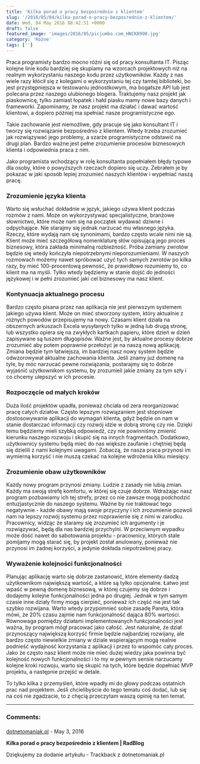 ```yaml
---
title: 'Kilka porad o pracy bezpośrednio z klientem'
slug: '/2016/05/04/kilka-porad-o-pracy-bezposrednio-z-klientem/'
date: Wed, 04 May 2016 08:42:51 +0000
draft: false
featured_image: 'images/2016/05/picjumbo.com_HNCK8990.jpg'
category: 'Różne'
tags: ['']
---
```


Praca programisty bardzo mocno różni się od pracy konsultanta IT. Pisząc kolejne linie kodu bardziej się skupiamy na wzorcach projektowych niż na realnym wykorzystaniu naszego kodu przez użytkowników. Każdy z nas wiele razy kłócił się z kolegami o wykorzystaniu tej czy tamtej biblioteki, bo jest przystępniejsza w testowaniu jednostkowym, ma bogatsze API lub jest polecana przez naszego ulubionego blogera. Traktujemy nasz projekt jak piaskownicę, tylko zamiast łopatek i hałd piasku mamy nowe bazy danych i frameworki. Zapominamy, że nasz projekt ma działać i dawać wartość klientowi, a dopiero później ma spełniać nasze programistyczne ego.

Takie zachowanie jest niemożliwe, gdy pracuje się jako konsultant IT i tworzy się rozwiązanie bezpośrednio z klientem. Wtedy trzeba zrozumieć jak rozwiązywać jego problemy, a szarże programistyczne odstawić na drugi plan. Bardzo ważne jest pełne zrozumienie procesów biznesowych klienta i odpowiednia praca z nim.

Jako programista wchodzący w rolę konsultanta popełniałem błędy typowe dla osoby, które o powyższych rzeczach dopiero się uczy. Zebrałem je by pokazać w jaki sposób lepiej zrozumieć naszych klientów i wypełniać naszą pracę.

### Zrozumienie języka klienta

Warto się wsłuchać dokładnie w język, jakiego używa klient podczas rozmów z nami. Może on wykorzystywać specjalistyczne, branżowe słownictwo, które może nam się na początek wydawać dziwne i odpychające. Nie starajmy się jednak narzucać mu własnego języka. Rzeczy, które wydają nam się synonimami, bardzo często wcale nimi nie są. Klient może mieć szczegółową nomenklaturę słów opisującą jego proces biznesowy, która zakłada minimalną rozbieżność. Próba zamiany zwrotów będzie się wtedy kończyła niepotrzebnymi nieporozumieniami. W naszych rozmowach możemy nawet spróbować użyć tych samych zwrotów po kilka razy, by mieć 100-procentową pewność, że prawidłowo rozumiemy to, co klient ma na myśli. Tylko wtedy będziemy w stanie dojść do jedności językowej i w pełni zrozumieć jaki cel biznesowy ma nasz klient.

### Kontynuacja aktualnego procesu

Bardzo często pisana przez nas aplikacja nie jest pierwszym systemem jakiego używa klient. Może on mieć stworzony system, który aktualnie z różnych powodów przepisujemy na nowy. Czasami klient działa na obszernych arkuszach Excela wysyłanych tylko w jedną lub drugą stronę, lub wszystko opiera się na zwykłych kartkach papieru, które dzień w dzień zapisywane są tuszem długopisów. Ważne jest, by aktualne procesy dobrze zrozumieć aby potem poprawnie przełożyć je na naszą nową aplikację. Zmiana będzie tym łatwiejsza, im bardziej nasz nowy system będzie odwzorowywał aktualne zachowania klienta. Jeśli znamy już domenę na tyle, by móc narzucać pewne rozwiązania, postarajmy się to dobrze wyjaśnić użytkownikom systemu, by zrozumieli jakie zmiany za tym szły i co chcemy ulepszyć w ich procesie.

### Rozpoczęcie od małych kroków

Duża ilość projektów upadła, ponieważ chciała od zera reorganizować pracę całych działów. Często lepszym rozwiązaniem jest stopniowe dostosowywanie aplikacji do wymagań klienta, gdyż będzie on nam w stanie dostarczać informacji czy rozwój idzie w dobrą stronę czy nie. Dzięki temu będziemy mieli szybką odpowiedź, czy nie powinniśmy zmienić kierunku naszego rozwoju i skupić się na innych fragmentach. Dodatkowo, użytkownicy systemu będą mieć do nas większe zaufanie i chętniej będą się dzielili z nami kolejnymi uwagami. Zobaczą, że nasza praca przynosi im wymierną korzyść i nie muszą czekać na kolejne wdrożenia kilku miesięcy.

### Zrozumienie obaw użytkowników

Każdy nowy program przynosi zmiany. Ludzie z zasady nie lubią zmian. Każdy ma swoją strefę komfortu, w której się czuje dobrze. Wdrażając nasz program pozbawiamy ich tej strefy, przez co nie zawsze mogą podchodzić entuzjastycznie do naszego systemu. Ważne by nie traktować tego negatywnie - każde obawy mają swoje przyczyny i ich zrozumienie pozwoli nam na lepszy rozwój systemu przez rozprawienie się z nimi w zarodku. Pracownicy, widząc że staramy się zrozumieć ich argumenty i je rozwiązywać, będą dla nas bardziej przychylni. W przeciwnym wypadku może dość nawet do sabotowania projektu - pracownicy, których stale pomijamy mogą starać się, by projekt został anulowany, ponieważ nie przynosi im żadnej korzyści, a jedynie dokłada niepotrzebnej pracy.

### Wyważenie kolejności funkcjonalności

Planując aplikację warto się dobrze zastanowić, które elementy dadzą użytkownikom największą wartość, a które są tylko opcjonalne. Łatwo jest wpaść w pewną domenę biznesową, w której czujemy się dobrze i dodajemy kolejne funkcjonalności jedna po drugiej. Jednak w tym samym czasie inne działy firmy mogą cierpieć, ponieważ ich część nie jest tak szybko rozwijana. Warto wtedy przypomnieć sobie zasadę Pareta, która mówi, że 20% czasu zajmie nam funkcjonalność dająca 80% wartości. Równowaga pomiędzy działami implementowanych funkcjonalności jest ważna, by program mógł pracować jako całość. Jest naturalne, że dział przynoszący największą korzyść firmie będzie najbardziej rozwijany, ale bardzo często niewielkie zmiany w dziale wspierającym mogą realnie podnieść wydajność korzystania z aplikacji i przez to wspomóc cały proces. Jako że często nasz klient może nie mieć dużej wiedzy jaka powinna być kolejność nowych funkcjonalności i to my w pewnym sensie narzucamy kolejne kroki rozwoju, warto się skupić na tych, które będzie dopełniać MVP projektu, a następnie przejść w detale.

To tylko kilka z przemyśleń, które wpadły mi do głowy podczas ostatnich prac nad projektem. Jeśli chcielibyście do tego tematu coś dodać, lub się na coś nie zgadzacie, to z chęcią przeczytam waszą opinię na ten temat.

---
### Comments:
#### 
[dotnetomaniak.pl](http://dotnetomaniak.pl/Kilka-porad-o-pracy-bezposrednio-z-klientem-RadBlog "") - <time datetime="2016-05-04 10:03:54">May 3, 2016</time>

**Kilka porad o pracy bezpośrednio z klientem | RadBlog**

Dziękujemy za dodanie artykułu - Trackback z dotnetomaniak.pl

